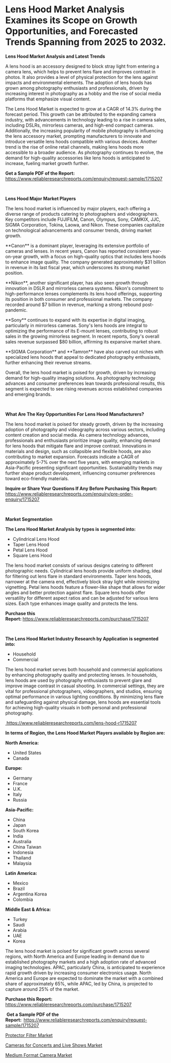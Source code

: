 <p><h1>Lens Hood Market Analysis Examines its Scope on Growth Opportunities, and Forecasted Trends Spanning from 2025 to 2032.</h1></p><p><strong>Lens Hood Market Analysis and Latest Trends</strong></p>
<p><p>A lens hood is an accessory designed to block stray light from entering a camera lens, which helps to prevent lens flare and improves contrast in photos. It also provides a level of physical protection for the lens against impacts and environmental elements. The adoption of lens hoods has grown among photography enthusiasts and professionals, driven by increasing interest in photography as a hobby and the rise of social media platforms that emphasize visual content.</p><p>The Lens Hood Market is expected to grow at a CAGR of 14.3% during the forecast period. This growth can be attributed to the expanding camera industry, with advancements in technology leading to a rise in camera sales, including DSLRs, mirrorless cameras, and high-end compact cameras. Additionally, the increasing popularity of mobile photography is influencing the lens accessory market, prompting manufacturers to innovate and introduce versatile lens hoods compatible with various devices. Another trend is the rise of online retail channels, making lens hoods more accessible to a broader audience. As photography continues to evolve, the demand for high-quality accessories like lens hoods is anticipated to increase, fueling market growth further.</p></p>
<p><strong>Get a Sample PDF of the Report:&nbsp;</strong> <a href="https://www.reliableresearchreports.com/enquiry/request-sample/1715207?utm_campaign=120&utm_medium=2&utm_source=Github&utm_content=ia&utm_term=11012025&utm_id=lens-hood">https://www.reliableresearchreports.com/enquiry/request-sample/1715207</a></p>
<p>&nbsp;</p>
<p><strong>Lens Hood Major Market Players</strong></p>
<p><p>The lens hood market is influenced by major players, each offering a diverse range of products catering to photographers and videographers. Key competitors include FUJIFILM, Canon, Olympus, Sony, CAMKIX, JJC, SIGMA Corporation, Tokina, Laowa, and Nikon. These companies capitalize on technological advancements and consumer trends, driving market growth.</p><p>**Canon** is a dominant player, leveraging its extensive portfolio of cameras and lenses. In recent years, Canon has reported consistent year-on-year growth, with a focus on high-quality optics that includes lens hoods to enhance image quality. The company generated approximately $31 billion in revenue in its last fiscal year, which underscores its strong market position.</p><p>**Nikon**, another significant player, has also seen growth through innovation in DSLR and mirrorless camera systems. Nikon's commitment to high-performance lenses complements its lens hood offerings, supporting its position in both consumer and professional markets. The company recorded around $7 billion in revenue, marking a strong rebound post-pandemic.</p><p>**Sony** continues to expand with its expertise in digital imaging, particularly in mirrorless cameras. Sony's lens hoods are integral to optimizing the performance of its E-mount lenses, contributing to robust sales in the growing mirrorless segment. In recent reports, Sony's overall sales revenue surpassed $80 billion, affirming its expansive market share.</p><p>**SIGMA Corporation** and **Tamron** have also carved out niches with specialized lens hoods that appeal to dedicated photography enthusiasts, further enhancing their revenue streams.</p><p>Overall, the lens hood market is poised for growth, driven by increasing demand for high-quality imaging solutions. As photography technology advances and consumer preferences lean towards professional results, this segment is expected to see rising revenues across established companies and emerging brands.</p></p>
<p>&nbsp;</p>
<p><strong>What Are The Key Opportunities For Lens Hood Manufacturers?</strong></p>
<p><p>The lens hood market is poised for steady growth, driven by the increasing adoption of photography and videography across various sectors, including content creation and social media. As camera technology advances, professionals and enthusiasts prioritize image quality, enhancing demand for lens hoods that mitigate flare and improve contrast. Innovations in materials and design, such as collapsible and flexible hoods, are also contributing to market expansion. Forecasts indicate a CAGR of approximately 5-7% over the next five years, with emerging markets in Asia-Pacific presenting significant opportunities. Sustainability trends may further shape product development, influencing consumer preferences toward eco-friendly materials.</p></p>
<p><strong>Inquire or Share Your Questions If Any Before Purchasing This Report:</strong> <a href="https://www.reliableresearchreports.com/enquiry/pre-order-enquiry/1715207?utm_campaign=120&utm_medium=2&utm_source=Github&utm_content=ia&utm_term=11012025&utm_id=lens-hood">https://www.reliableresearchreports.com/enquiry/pre-order-enquiry/1715207</a></p>
<p>&nbsp;</p>
<p><strong>Market Segmentation</strong></p>
<p><strong>The Lens Hood Market Analysis by types is segmented into:</strong></p>
<p><ul><li>Cylindrical Lens Hood</li><li>Taper Lens Hood</li><li>Petal Lens Hood</li><li>Square Lens Hood</li></ul></p>
<p><p>The lens hood market consists of various designs catering to different photographic needs. Cylindrical lens hoods provide uniform shading, ideal for filtering out lens flare in standard environments. Taper lens hoods, narrower at the camera end, effectively block stray light while minimizing vignetting. Petal lens hoods feature a flower-like shape that allows for wider angles and better protection against flare. Square lens hoods offer versatility for different aspect ratios and can be adjusted for various lens sizes. Each type enhances image quality and protects the lens.</p></p>
<p><strong>Purchase this Report:&nbsp;</strong><a href="https://www.reliableresearchreports.com/purchase/1715207?utm_campaign=120&utm_medium=2&utm_source=Github&utm_content=ia&utm_term=11012025&utm_id=lens-hood">https://www.reliableresearchreports.com/purchase/1715207</a></p>
<p>&nbsp;</p>
<p><strong>The Lens Hood Market Industry Research by Application is segmented into:</strong></p>
<p><ul><li>Household</li><li>Commercial</li></ul></p>
<p><p>The lens hood market serves both household and commercial applications by enhancing photography quality and protecting lenses. In households, lens hoods are used by photography enthusiasts to prevent glare and improve image contrast in casual shooting. In commercial settings, they are vital for professional photographers, videographers, and studios, ensuring optimal performance in various lighting conditions. By minimizing lens flare and safeguarding against physical damage, lens hoods are essential tools for achieving high-quality visuals in both personal and professional photography.</p></p>
<p><a href="https://www.reliableresearchreports.com/lens-hood-r1715207?utm_campaign=120&utm_medium=2&utm_source=Github&utm_content=ia&utm_term=11012025&utm_id=lens-hood">&nbsp;https://www.reliableresearchreports.com/lens-hood-r1715207</a></p>
<p><strong>In terms of Region, the Lens Hood Market Players available by Region are:</strong></p>
<p>
    <p> <strong> North America: </strong>
        <ul>
            <li>United States</li>
            <li>Canada</li>
        </ul>
        </p> 
    <p> <strong> Europe: </strong>
        <ul>
            <li>Germany</li>
            <li>France</li>
            <li>U.K.</li>
            <li>Italy</li>
            <li>Russia</li>
        </ul>
        </p> 
    <p> <strong> Asia-Pacific: </strong>
        <ul>
            <li>China</li>
            <li>Japan</li>
            <li>South Korea</li>
            <li>India</li>
            <li>Australia</li>
            <li>China Taiwan</li>
            <li>Indonesia</li>
            <li>Thailand</li>
            <li>Malaysia</li>
        </ul>
        </p> 
    <p> <strong> Latin America: </strong>
        <ul>
            <li>Mexico</li>
            <li>Brazil</li>
            <li>Argentina Korea</li>
            <li>Colombia</li>
        </ul>
        </p> 
    <p> <strong> Middle East & Africa: </strong>
        <ul>
            <li>Turkey</li>
            <li>Saudi</li>
            <li>Arabia</li>
            <li>UAE</li>
            <li>Korea</li>
        </ul>
    </p>
    </p>
<p><p>The lens hood market is poised for significant growth across several regions, with North America and Europe leading in demand due to established photography markets and a high adoption rate of advanced imaging technologies. APAC, particularly China, is anticipated to experience rapid growth driven by increasing consumer electronics usage. North America and Europe are expected to dominate the market with a combined share of approximately 65%, while APAC, led by China, is projected to capture around 25% of the market.</p></p>
<p><strong>Purchase this Report: </strong><a href="https://www.reliableresearchreports.com/purchase/1715207?utm_campaign=120&utm_medium=2&utm_source=Github&utm_content=ia&utm_term=11012025&utm_id=lens-hood">https://www.reliableresearchreports.com/purchase/1715207</a></p>
<p>&nbsp;<strong>Get a Sample PDF of the Report:&nbsp;&nbsp;</strong><a href="https://www.reliableresearchreports.com/enquiry/request-sample/1715207?utm_campaign=120&utm_medium=2&utm_source=Github&utm_content=ia&utm_term=11012025&utm_id=lens-hood">https://www.reliableresearchreports.com/enquiry/request-sample/1715207</a></p>
<p><strong></strong></p>
<p><p><a href="https://github.com/joannesouthgate/Market-Research-Report-List-5/blob/main/protector-filter-market.md?utm_campaign=120&utm_medium=2&utm_source=Github&utm_content=ia&utm_term=11012025&utm_id=lens-hood">Protector Filter Market</a></p><p><a href="https://github.com/DianaWilson796/Market-Research-Report-List-1/blob/main/cameras-for-concerts-and-live-shows-market.md?utm_campaign=120&utm_medium=2&utm_source=Github&utm_content=ia&utm_term=11012025&utm_id=lens-hood">Cameras for Concerts and Live Shows Market</a></p><p><a href="https://github.com/maclarensidney/Market-Research-Report-List-1/blob/main/medium-format-camera-market.md?utm_campaign=120&utm_medium=2&utm_source=Github&utm_content=ia&utm_term=11012025&utm_id=lens-hood">Medium Format Camera Market</a></p></p>